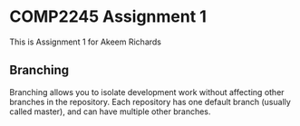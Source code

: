 # COMP2245 Assignment 1

This is Assignment 1 for Akeem Richards

## Branching

Branching allows you to isolate development work without affecting other branches in the repository. Each repository has one default branch (usually called master), and can have multiple other branches.
